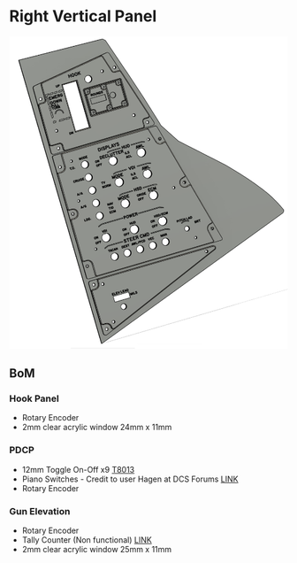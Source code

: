 # Right Vertical Panel

![CAD Example](cad.png)

## BoM

### Hook Panel

- Rotary Encoder
- 2mm clear acrylic window 24mm x 11mm

### PDCP

- 12mm Toggle On-Off x9 [T8013](https://www.aliexpress.com/item/1005001315963290.html)
- Piano Switches - Credit to user Hagen at DCS Forums [LINK](https://forum.dcs.world/topic/141193-f-14-cockpit-and-instrument-dimensions/page/38/)
- Rotary Encoder

### Gun Elevation

- Rotary Encoder
- Tally Counter (Non functional) [LINK](https://amzn.eu/d/he2qN3s)
- 2mm clear acrylic window 25mm x 11mm

